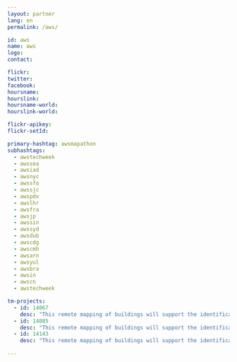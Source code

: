 ```yaml
---
layout: partner
lang: en
permalink: /aws/

id: aws
name: aws
logo:
contact: 

flickr:
twitter: 
facebook: 
hoursname: 
hourslink: 
hoursname-world: 
hourslink-world: 

flickr-apikey:
flickr-setId:

primary-hashtag: awsmapathon
subhashtags:
  - awstechweek
  - awssea
  - awsiad
  - awsnyc
  - awssfo
  - awssjc
  - awspdx
  - awslhr
  - awsfra
  - awsjp
  - awssin
  - awssyd
  - awsdub
  - awscdg
  - awscmh
  - awsarn
  - awsyul
  - awsbra
  - awsin
  - awscn
  - awstechweek

tm-projects:
  - id: 14067
    desc: "This remote mapping of buildings will support the identification and characterization of settlements, as well as the implementation of planned activities and largely the generation of data for humanitarian activities."
  - id: 14085
    desc: "This remote mapping of buildings will support the identification and characterization of settlements, as well as the implementation of planned activities and largely the generation of data for humanitarian activities."
  - id: 14143
    desc: "This remote mapping of buildings will support the identification and characterization of settlements, as well as the implementation of planned activities and largely the generation of data for humanitarian activities."
    
---
```

